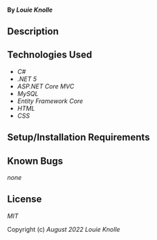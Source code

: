 #### By _**Louie Knolle**_

## Description

## Technologies Used

- _C#_
- _.NET 5_
- _ASP.NET Core MVC_
- _MySQL_
- _Entity Framework Core_
- _HTML_
- _CSS_

## Setup/Installation Requirements

## Known Bugs

_none_

## License

_MIT_

Copyright (c) _August 2022_ _Louie Knolle_
